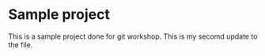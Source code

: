 # Sample project  
This is a sample project done for git workshop.
This is my secomd update to the file.
